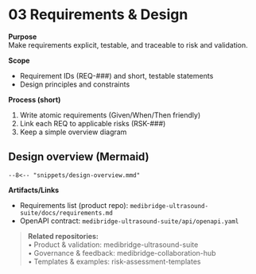 # 03 Requirements & Design

**Purpose**  
Make requirements explicit, testable, and traceable to risk and validation.

**Scope**  
- Requirement IDs (REQ-###) and short, testable statements  
- Design principles and constraints

**Process (short)**  
1) Write atomic requirements (Given/When/Then friendly)  
2) Link each REQ to applicable risks (RSK-###)  
3) Keep a simple overview diagram

## Design overview (Mermaid)

```mermaid
--8<-- "snippets/design-overview.mmd"
```

**Artifacts/Links**  
- Requirements list (product repo): `medibridge-ultrasound-suite/docs/requirements.md`  
- OpenAPI contract: `medibridge-ultrasound-suite/api/openapi.yaml`

> **Related repositories:**  
> • Product & validation: medibridge-ultrasound-suite  
> • Governance & feedback: medibridge-collaboration-hub  
> • Templates & examples: risk-assessment-templates
